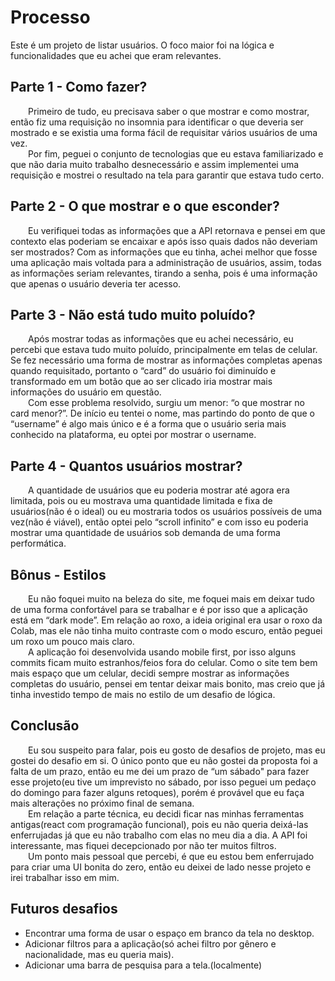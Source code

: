 <h1>Processo</h1>
Este é um projeto de listar usuários. O foco maior foi na lógica e funcionalidades que eu achei que eram relevantes.

<br/>
<h2>Parte 1 - Como fazer?</h2>
	&emsp;&emsp;Primeiro de tudo, eu precisava saber o que mostrar e como mostrar, então fiz uma requisição no insomnia para identificar o que deveria ser mostrado e se existia uma forma fácil de requisitar vários usuários de uma vez.<br/>
	&emsp;&emsp;Por fim, peguei o conjunto de tecnologias que eu estava familiarizado e que não daria muito trabalho desnecessário e assim implementei uma requisição e mostrei o resultado na tela para garantir que estava tudo certo.

<br/>
<h2>Parte 2 - O que mostrar e o que esconder?</h2>
	&emsp;&emsp;Eu verifiquei todas as informações que a API retornava e pensei em que contexto elas poderiam se encaixar e após isso quais dados não deveriam ser mostrados? Com as informações que eu tinha, achei melhor que fosse uma aplicação mais voltada para a administração de usuários, assim, todas as informações seriam relevantes, tirando a senha, pois é uma informação que apenas o usuário deveria ter acesso.

<br/>
<h2>Parte 3 - Não está tudo muito poluído?</h2>
	&emsp;&emsp;Após mostrar todas as informações que eu achei necessário, eu percebi que estava tudo muito poluído, principalmente em telas de celular. Se fez necessário uma forma de mostrar as informações completas apenas quando requisitado, portanto o “card” do usuário foi diminuído e transformado em um botão que ao ser clicado iria mostrar mais informações do usuário em questão.<br/>
	&emsp;&emsp;Com esse problema resolvido, surgiu um menor: “o que mostrar no card menor?”. De início eu tentei o nome, mas partindo do ponto de que o “username” é algo mais único e é a forma que o usuário seria mais conhecido na plataforma, eu optei por mostrar o username.

<br/>
<h2>Parte 4 - Quantos usuários mostrar?</h2>
	&emsp;&emsp;A quantidade de usuários que eu poderia mostrar até agora era limitada, pois ou eu mostrava uma quantidade limitada e fixa de usuários(não é o ideal) ou eu mostraria todos os usuários possíveis de uma vez(não é viável), então optei pelo “scroll infinito” e com isso eu poderia mostrar uma quantidade de usuários sob demanda de uma forma performática.

<br/>
<h2>Bônus - Estilos</h2>
	&emsp;&emsp;Eu não foquei muito na beleza do site, me foquei mais em deixar tudo de uma forma confortável para se trabalhar e é por isso que a aplicação está em “dark mode”. Em relação ao roxo, a ideia original era usar o roxo da Colab, mas ele não tinha muito contraste com o modo escuro, então peguei um roxo um pouco mais claro.<br/>
	&emsp;&emsp;A aplicação foi desenvolvida usando mobile first, por isso alguns commits ficam muito estranhos/feios fora do celular. Como o site tem bem mais espaço que um celular, decidi sempre mostrar as informações completas do usuário, pensei em tentar deixar mais bonito, mas creio que já tinha investido tempo de mais no estilo de um desafio de lógica.

<br/>
<h2>Conclusão</h2>
	&emsp;&emsp;Eu sou suspeito para falar, pois eu gosto de desafios de projeto, mas eu gostei do desafio em si. O único ponto que eu não gostei da proposta foi a falta de um prazo, então eu me dei um prazo de “um sábado" para fazer esse projeto(eu tive um imprevisto no sábado, por isso peguei um pedaço do domingo para fazer alguns retoques), porém é provável que eu faça mais alterações no próximo final de semana.<br/>
	&emsp;&emsp;Em relação a parte técnica, eu decidi ficar nas minhas ferramentas antigas(react com programação funcional), pois eu não queria deixá-las enferrujadas já que eu não trabalho com elas no meu dia a dia. A API foi interessante, mas fiquei decepcionado por não ter muitos filtros.<br/>
	&emsp;&emsp;Um ponto mais pessoal que percebi, é que eu estou bem enferrujado para criar uma UI bonita do zero, então eu deixei de lado nesse projeto e irei trabalhar isso em mim.


<br/>
<h2>Futuros desafios</h2>
<ul>
<li>Encontrar uma forma de usar o espaço em branco da tela no desktop.</li>
<li>Adicionar filtros para a aplicação(só achei filtro por gênero e nacionalidade, mas eu queria mais).</li>
<li>Adicionar uma barra de pesquisa para a tela.(localmente)</li>
</ul>

